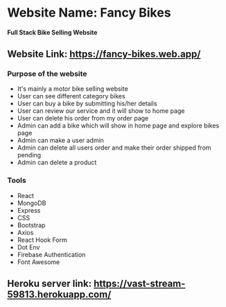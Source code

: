 # Website Name: Fancy Bikes
#### Full Stack Bike Selling Website

## Website Link: https://fancy-bikes.web.app/

### Purpose of the website
* It's mainly a motor bike selling website
* User can see different category bikes
* User can buy a bike by submitting his/her details
* User can review our service and it will show to home page
* User can delete his order from my order page
* Admin can add a bike which will show in home page and explore bikes page
* Admin can make a user admin
* Admin can delete all users order and make their order shipped from pending
* Admin can delete a product

### Tools
* React
* MongoDB
* Express
* CSS
* Bootstrap
* Axios
* React Hook Form
* Dot Env
* Firebase Authentication
* Font Awesome

## Heroku server link: https://vast-stream-59813.herokuapp.com/